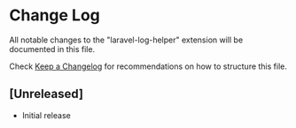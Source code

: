 # Change Log

All notable changes to the "laravel-log-helper" extension will be documented in this file.

Check [Keep a Changelog](http://keepachangelog.com/) for recommendations on how to structure this file.

## [Unreleased]

- Initial release